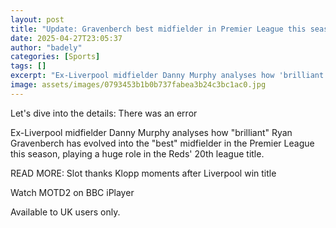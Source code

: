 ```yaml
---
layout: post
title: "Update: Gravenberch best midfielder in Premier League this season - Murphy"
date: 2025-04-27T23:05:37
author: "badely"
categories: [Sports]
tags: []
excerpt: "Ex-Liverpool midfielder Danny Murphy analyses how 'brilliant' Ryan Gravenberch has evolved into the 'best' midfielder in the Premier League this seaso"
image: assets/images/0793453b1b0b737fabea3b24c3bc1ac0.jpg
---
```


Let's dive into the details: There was an error

Ex-Liverpool midfielder Danny Murphy analyses how "brilliant" Ryan Gravenberch has evolved into the "best" midfielder in the Premier League this season, playing a huge role in the Reds' 20th league title.

READ MORE: Slot thanks Klopp moments after Liverpool win title

Watch MOTD2 on BBC iPlayer

Available to UK users only.

